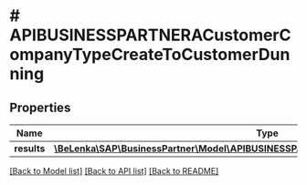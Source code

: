 # # APIBUSINESSPARTNERACustomerCompanyTypeCreateToCustomerDunning

## Properties

Name | Type | Description | Notes
------------ | ------------- | ------------- | -------------
**results** | [**\BeLenka\SAP\BusinessPartner\Model\APIBUSINESSPARTNERACustomerDunningTypeCreate[]**](APIBUSINESSPARTNERACustomerDunningTypeCreate.md) |  | [optional]

[[Back to Model list]](../../README.md#models) [[Back to API list]](../../README.md#endpoints) [[Back to README]](../../README.md)
